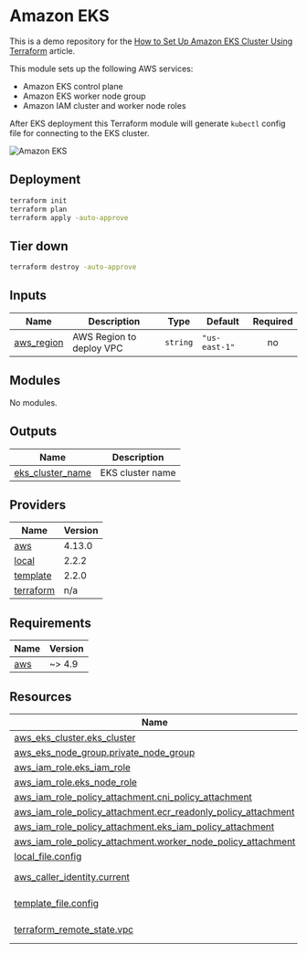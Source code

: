 <!-- BEGIN_TF_DOCS -->

# Amazon EKS

This is a demo repository for the [How to Set Up Amazon EKS Cluster Using Terraform](https://hands-on.cloud/how-to-set-up-amazon-eks-cluster-using-terraform/) article.

This module sets up the following AWS services:

* Amazon EKS control plane
* Amazon EKS worker node group
* Amazon IAM cluster and worker node roles

After EKS deployment this Terraform module will generate `kubectl` config file for connecting to the EKS cluster. 

![Amazon EKS](https://hands-on.cloud/wp-content/uploads/2022/04/How-to-Set-Up-Amazon-EKS-Cluster-Using-Terraform-Deployment-architecture-overview.png)

## Deployment

```sh
terraform init
terraform plan
terraform apply -auto-approve
```

## Tier down

```sh
terraform destroy -auto-approve
```
## Inputs

| Name | Description | Type | Default | Required |
|------|-------------|------|---------|:--------:|
| <a name="input_aws_region"></a> [aws\_region](#input\_aws\_region) | AWS Region to deploy VPC | `string` | `"us-east-1"` | no |
## Modules

No modules.
## Outputs

| Name | Description |
|------|-------------|
| <a name="output_eks_cluster_name"></a> [eks\_cluster\_name](#output\_eks\_cluster\_name) | EKS cluster name |
## Providers

| Name | Version |
|------|---------|
| <a name="provider_aws"></a> [aws](#provider\_aws) | 4.13.0 |
| <a name="provider_local"></a> [local](#provider\_local) | 2.2.2 |
| <a name="provider_template"></a> [template](#provider\_template) | 2.2.0 |
| <a name="provider_terraform"></a> [terraform](#provider\_terraform) | n/a |
## Requirements

| Name | Version |
|------|---------|
| <a name="requirement_aws"></a> [aws](#requirement\_aws) | ~> 4.9 |
## Resources

| Name | Type |
|------|------|
| [aws_eks_cluster.eks_cluster](https://registry.terraform.io/providers/hashicorp/aws/latest/docs/resources/eks_cluster) | resource |
| [aws_eks_node_group.private_node_group](https://registry.terraform.io/providers/hashicorp/aws/latest/docs/resources/eks_node_group) | resource |
| [aws_iam_role.eks_iam_role](https://registry.terraform.io/providers/hashicorp/aws/latest/docs/resources/iam_role) | resource |
| [aws_iam_role.eks_node_role](https://registry.terraform.io/providers/hashicorp/aws/latest/docs/resources/iam_role) | resource |
| [aws_iam_role_policy_attachment.cni_policy_attachment](https://registry.terraform.io/providers/hashicorp/aws/latest/docs/resources/iam_role_policy_attachment) | resource |
| [aws_iam_role_policy_attachment.ecr_readonly_policy_attachment](https://registry.terraform.io/providers/hashicorp/aws/latest/docs/resources/iam_role_policy_attachment) | resource |
| [aws_iam_role_policy_attachment.eks_iam_policy_attachment](https://registry.terraform.io/providers/hashicorp/aws/latest/docs/resources/iam_role_policy_attachment) | resource |
| [aws_iam_role_policy_attachment.worker_node_policy_attachment](https://registry.terraform.io/providers/hashicorp/aws/latest/docs/resources/iam_role_policy_attachment) | resource |
| [local_file.config](https://registry.terraform.io/providers/hashicorp/local/latest/docs/resources/file) | resource |
| [aws_caller_identity.current](https://registry.terraform.io/providers/hashicorp/aws/latest/docs/data-sources/caller_identity) | data source |
| [template_file.config](https://registry.terraform.io/providers/hashicorp/template/latest/docs/data-sources/file) | data source |
| [terraform_remote_state.vpc](https://registry.terraform.io/providers/hashicorp/terraform/latest/docs/data-sources/remote_state) | data source |

<!-- END_TF_DOCS -->